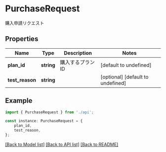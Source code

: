 # PurchaseRequest

購入申請リクエスト

## Properties

Name | Type | Description | Notes
------------ | ------------- | ------------- | -------------
**plan_id** | **string** | 購入するプランID | [default to undefined]
**test_reason** | **string** |  | [optional] [default to undefined]

## Example

```typescript
import { PurchaseRequest } from './api';

const instance: PurchaseRequest = {
    plan_id,
    test_reason,
};
```

[[Back to Model list]](../README.md#documentation-for-models) [[Back to API list]](../README.md#documentation-for-api-endpoints) [[Back to README]](../README.md)
